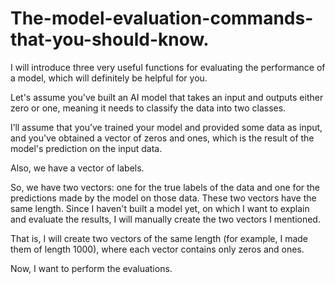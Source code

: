 # The-model-evaluation-commands-that-you-should-know.
I will introduce three very useful functions for evaluating the performance of a model, which will definitely be helpful for you.

Let's assume you've built an AI model that takes an input and outputs either zero or one, meaning it needs to classify the data into two classes.

I’ll assume that you’ve trained your model and provided some data as input, and you've obtained a vector of zeros and ones, which is the result of the model's prediction on the input data.

Also, we have a vector of labels.

So, we have two vectors: one for the true labels of the data and one for the predictions made by the model on those data. These two vectors have the same length.
Since I haven't built a model yet, on which I want to explain and evaluate the results, I will manually create the two vectors I mentioned.

That is, I will create two vectors of the same length (for example, I made them of length 1000), where each vector contains only zeros and ones.

Now, I want to perform the evaluations.


